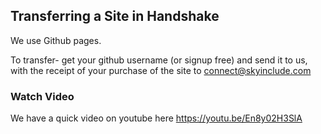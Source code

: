 ## Transferring a Site in Handshake

We use Github pages.

To transfer- get your github username (or signup free) and send it to us, with the receipt of your purchase of the site to connect@skyinclude.com

### Watch Video

We have a quick video on youtube here https://youtu.be/En8y02H3SlA
